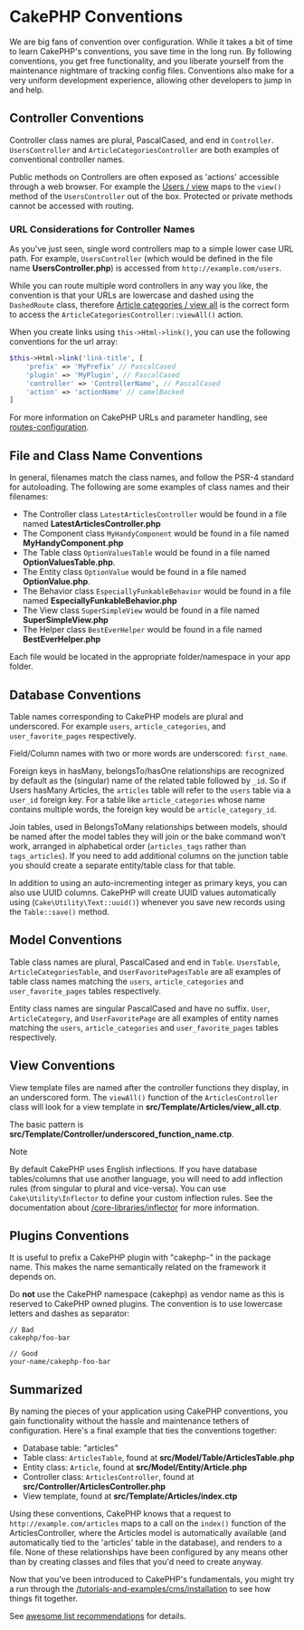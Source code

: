 # CakePHP Conventions

We are big fans of convention over configuration. While it takes a bit of time
to learn CakePHP's conventions, you save time in the long run. By following
conventions, you get free functionality, and you liberate yourself from the
maintenance nightmare of tracking config files. Conventions also make for a very
uniform development experience, allowing other developers to jump in and help.

## Controller Conventions

Controller class names are plural, PascalCased, and end in `Controller`.
`UsersController` and `ArticleCategoriesController` are both examples of
conventional controller names.

Public methods on Controllers are often exposed as 'actions' accessible through
a web browser. For example the [Users / view](users/view.md) maps to the `view()` method
of the `UsersController` out of the box. Protected or private methods
cannot be accessed with routing.

### URL Considerations for Controller Names

As you've just seen, single word controllers map to a simple lower case URL
path. For example, `UsersController` (which would be defined in the file name
**UsersController.php**) is accessed from `http://example.com/users`.

While you can route multiple word controllers in any way you like, the
convention is that your URLs are lowercase and dashed using the `DashedRoute`
class, therefore [Article categories / view all](article-categories/view-all.md) is the correct form to access
the `ArticleCategoriesController::viewAll()` action.

When you create links using `this->Html->link()`, you can use the following
conventions for the url array:

``` php
$this->Html->link('link-title', [
    'prefix' => 'MyPrefix' // PascalCased
    'plugin' => 'MyPlugin', // PascalCased
    'controller' => 'ControllerName', // PascalCased
    'action' => 'actionName' // camelBacked
]
```

For more information on CakePHP URLs and parameter handling, see
[routes-configuration](#routes-configuration).

## File and Class Name Conventions

In general, filenames match the class names, and follow the PSR-4 standard for
autoloading. The following are some examples of class names and their filenames:

- The Controller class `LatestArticlesController` would be found in a file
  named **LatestArticlesController.php**
- The Component class `MyHandyComponent` would be found in a file named
  **MyHandyComponent.php**
- The Table class `OptionValuesTable` would be found in a file named
  **OptionValuesTable.php**.
- The Entity class `OptionValue` would be found in a file named
  **OptionValue.php**.
- The Behavior class `EspeciallyFunkableBehavior` would be found in a file
  named **EspeciallyFunkableBehavior.php**
- The View class `SuperSimpleView` would be found in a file named
  **SuperSimpleView.php**
- The Helper class `BestEverHelper` would be found in a file named
  **BestEverHelper.php**

Each file would be located in the appropriate folder/namespace in your app
folder.

## Database Conventions

Table names corresponding to CakePHP models are plural and underscored. For
example `users`, `article_categories`, and `user_favorite_pages`
respectively.

Field/Column names with two or more words are underscored: `first_name`.

Foreign keys in hasMany, belongsTo/hasOne relationships are recognized by
default as the (singular) name of the related table followed by `_id`. So if
Users hasMany Articles, the `articles` table will refer to the `users`
table via a `user_id` foreign key. For a table like `article_categories`
whose name contains multiple words, the foreign key would be
`article_category_id`.

Join tables, used in BelongsToMany relationships between models, should be named
after the model tables they will join or the bake command won't work, arranged in
alphabetical order (`articles_tags` rather than `tags_articles`). If you
need to add additional columns on the junction table you should create
a separate entity/table class for that table.

In addition to using an auto-incrementing integer as primary keys, you can also
use UUID columns. CakePHP will create UUID values automatically using
(`Cake\Utility\Text::uuid()`) whenever you save new records using
the `Table::save()` method.

## Model Conventions

Table class names are plural, PascalCased and end in `Table`. `UsersTable`,
`ArticleCategoriesTable`, and `UserFavoritePagesTable` are all examples of
table class names matching the `users`, `article_categories` and
`user_favorite_pages` tables respectively.

Entity class names are singular PascalCased and have no suffix. `User`,
`ArticleCategory`, and `UserFavoritePage` are all examples of entity names
matching the `users`, `article_categories` and `user_favorite_pages`
tables respectively.

## View Conventions

View template files are named after the controller functions they display, in an
underscored form. The `viewAll()` function of the `ArticlesController` class
will look for a view template in **src/Template/Articles/view_all.ctp**.

The basic pattern is
**src/Template/Controller/underscored_function_name.ctp**.

> [!NOTE]
> By default CakePHP uses English inflections. If you have database
> tables/columns that use another language, you will need to add inflection
> rules (from singular to plural and vice-versa). You can use
> `Cake\Utility\Inflector` to define your custom inflection
> rules. See the documentation about [/core-libraries/inflector](core-libraries/inflector.md) for more
> information.

## Plugins Conventions

It is useful to prefix a CakePHP plugin with "cakephp-" in the package name.
This makes the name semantically related on the framework it depends on.

Do **not** use the CakePHP namespace (cakephp) as vendor name as this is
reserved to CakePHP owned plugins. The convention is to use lowercase letters
and dashes as separator:

    // Bad
    cakephp/foo-bar

    // Good
    your-name/cakephp-foo-bar

## Summarized

By naming the pieces of your application using CakePHP conventions, you gain
functionality without the hassle and maintenance tethers of configuration.
Here's a final example that ties the conventions together:

- Database table: "articles"
- Table class: `ArticlesTable`, found at **src/Model/Table/ArticlesTable.php**
- Entity class: `Article`, found at **src/Model/Entity/Article.php**
- Controller class: `ArticlesController`, found at
  **src/Controller/ArticlesController.php**
- View template, found at **src/Template/Articles/index.ctp**

Using these conventions, CakePHP knows that a request to
`http://example.com/articles` maps to a call on the `index()` function of the
ArticlesController, where the Articles model is automatically available (and
automatically tied to the 'articles' table in the database), and renders to a
file. None of these relationships have been configured by any means other than
by creating classes and files that you'd need to create anyway.

Now that you've been introduced to CakePHP's fundamentals, you might try a run
through the [/tutorials-and-examples/cms/installation](tutorials-and-examples/cms/installation.md) to see how things fit
together.

See [awesome list recommendations](https://github.com/FriendsOfCake/awesome-cakephp/blob/master/CONTRIBUTING.md#tips-for-creating-cakephp-plugins) for details.
